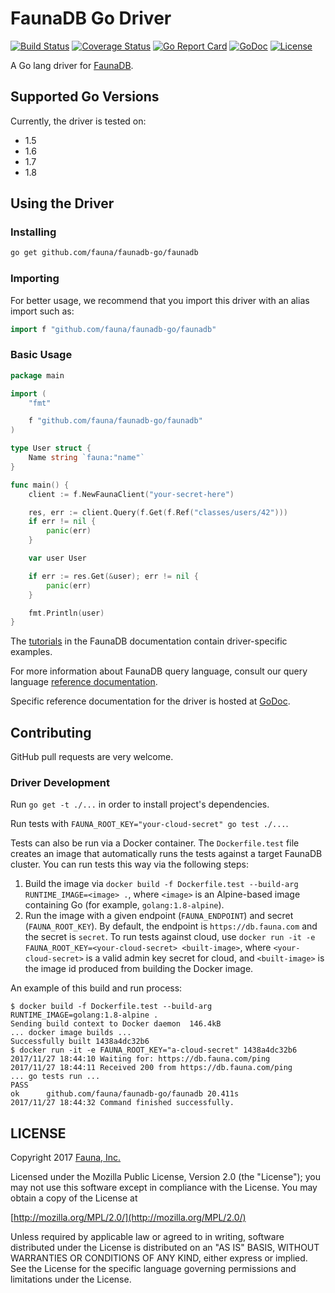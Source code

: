 # FaunaDB Go Driver

[![Build Status](https://travis-ci.org/fauna/faunadb-go.svg?branch=master)](https://travis-ci.org/fauna/faunadb-go)
[![Coverage Status](https://codecov.io/gh/fauna/faunadb-go/branch/master/graph/badge.svg)](https://codecov.io/gh/fauna/faunadb-go)
[![Go Report Card](https://goreportcard.com/badge/github.com/fauna/faunadb-go)](https://goreportcard.com/report/github.com/fauna/faunadb-go)
[![GoDoc](https://godoc.org/github.com/fauna/faunadb-go/faunadb?status.svg)](https://godoc.org/github.com/fauna/faunadb-go/faunadb)
[![License](https://img.shields.io/badge/license-MPL_2.0-blue.svg?maxAge=2592000)](https://raw.githubusercontent.com/fauna/faunadb-go/master/LICENSE)

A Go lang driver for [FaunaDB](https://fauna.com/).

## Supported Go Versions

Currently, the driver is tested on:
- 1.5
- 1.6
- 1.7
- 1.8

## Using the Driver

### Installing

```bash
go get github.com/fauna/faunadb-go/faunadb
```

### Importing

For better usage, we recommend that you import this driver with an alias import
such as:

```go
import f "github.com/fauna/faunadb-go/faunadb"
```

### Basic Usage

```go
package main

import (
	"fmt"

	f "github.com/fauna/faunadb-go/faunadb"
)

type User struct {
	Name string `fauna:"name"`
}

func main() {
	client := f.NewFaunaClient("your-secret-here")

	res, err := client.Query(f.Get(f.Ref("classes/users/42")))
	if err != nil {
		panic(err)
	}

	var user User

	if err := res.Get(&user); err != nil {
		panic(err)
	}

	fmt.Println(user)
}
```

The [tutorials](https://fauna.com/tutorials) in the FaunaDB documentation
contain driver-specific examples.

For more information about FaunaDB query language, consult our query language
[reference documentation](https://fauna.com/documentation/queries).

Specific reference documentation for the driver is hosted at
[GoDoc](https://godoc.org/github.com/fauna/faunadb-go/faunadb).

## Contributing

GitHub pull requests are very welcome.

### Driver Development

Run `go get -t ./...` in order to install project's dependencies.

Run tests with `FAUNA_ROOT_KEY="your-cloud-secret" go test ./...`.

Tests can also be run via a Docker container. The `Dockerfile.test` file
creates an image that automatically runs the tests against a target FaunaDB
cluster. You can run tests this way via the following steps:

1. Build the image via
   `docker build -f Dockerfile.test --build-arg RUNTIME_IMAGE=<image> .`, where
   `<image>` is an Alpine-based image containing Go (for example,
   `golang:1.8-alpine`).
2. Run the image with a given endpoint (`FAUNA_ENDPOINT`) and secret
   (`FAUNA_ROOT_KEY`). By default, the endpoint is `https://db.fauna.com` and
   the secret is `secret`.
   To run tests against cloud,
   use `docker run -it -e FAUNA_ROOT_KEY=<your-cloud-secret> <built-image>`,
   where `<your-cloud-secret>` is a valid admin key secret for cloud, and
   `<built-image>` is the image id produced from building the Docker image.

An example of this build and run process:

```
$ docker build -f Dockerfile.test --build-arg RUNTIME_IMAGE=golang:1.8-alpine .
Sending build context to Docker daemon  146.4kB
... docker image builds ...
Successfully built 1438a4dc32b6
$ docker run -it -e FAUNA_ROOT_KEY="a-cloud-secret" 1438a4dc32b6
2017/11/27 18:44:10 Waiting for: https://db.fauna.com/ping
2017/11/27 18:44:11 Received 200 from https://db.fauna.com/ping
... go tests run ...
PASS
ok  	github.com/fauna/faunadb-go/faunadb	20.411s
2017/11/27 18:44:32 Command finished successfully.
```

## LICENSE

Copyright 2017 [Fauna, Inc.](https://fauna.com/)

Licensed under the Mozilla Public License, Version 2.0 (the
"License"); you may not use this software except in compliance with
the License. You may obtain a copy of the License at

[http://mozilla.org/MPL/2.0/](http://mozilla.org/MPL/2.0/)

Unless required by applicable law or agreed to in writing, software
distributed under the License is distributed on an "AS IS" BASIS,
WITHOUT WARRANTIES OR CONDITIONS OF ANY KIND, either express or
implied. See the License for the specific language governing
permissions and limitations under the License.
